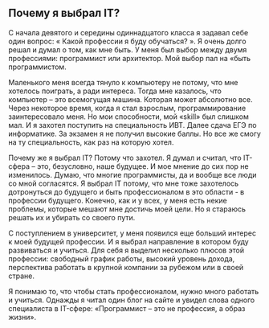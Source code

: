 ## Почему я выбрал IT?

C начала девятого и середины одиннадцатого класса я задавал себе один вопрос: « Какой профессии я буду обучаться? ».
Я очень долго решал и думал о том, как мне быть. У меня был выбор между двумя профессиями: программист или архитектор. 
Мой выбор пал на «быть программистом.

Маленького меня всегда тянуло к компьютеру не потому, что мне хотелось поиграть, а ради интереса.
Тогда мне казалось, что компьютер – это всемогущая машина. Которая может абсолютно все. Через некоторое время, когда я стал взрослым, 
программирование заинтересовало меня. Но мои способности, мой «skill» был слишком мал. И я захотел поступить на специальность ИВТ. 
Далее сдача ЕГЭ по информатике. За экзамен я не получил высокие баллы. Но все же смогу на ту специальность, как раз на которую хотел. 

Почему же я выбрал IT? Потому что захотел. Я думал и считал, что IT-сфера – это, безусловно, наше будущее. И мое мнение до сих пор не 
изменилось. Думаю, что многие программисты, да и вообще все люди со мной согласятся. Я выбрал IT потому, что мне тоже захотелось 
дотронуться до будущего и быть профессионалом в это области - в профессии будущего. Конечно, как и у всех, у меня есть некие проблемы, 
которые мешают мне достичь моей цели. Но я стараюсь решать их и убирать со своего пути.

С поступлением в университет, у меня появился еще больший интерес к моей будущей профессии. 
И я выбрал направление в котором буду развиваться и учиться. Для себя я выделил несколько плюсов этой профессии:
свободный график работы, высокий уровень дохода, перспектива работать в крупной компании за рубежом или в своей стране.

Я понимаю то, что чтобы стать профессионалом, нужно много работать и учиться. Однажды я читал один блог на сайте и увидел слова
одного специалиста в IT-сфере: «Программист – это не профессия, а образ жизни». 
